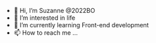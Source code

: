 - 👋 Hi, I’m Suzanne @2022BO
- 👀 I’m interested in life
- 🌱 I’m currently learning Front-end development
- 📫 How to reach me ...

<!---
2022BO/2022BO is a ✨ special ✨ repository because its `README.md` (this file) appears on your GitHub profile.
You can click the Preview link to take a look at your changes.
--->
